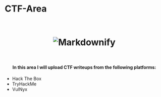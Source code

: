 # CTF-Area


<h1 align="center">
  <br>
  <img src="https://saamarketing.co.uk/wp-content/uploads/2023/10/Introduction-to-Capture-the-Flag-CTF.jpg" alt="Markdownify"></a>
  <br>
  
  <br>
</h1>

<h4 align="center">In this area I will upload CTF writeups from the following platforms:</h4>
<p align="center">
  
- Hack The Box
- TryHackMe
- VulNyx
  
</p>
<!--
<p align="center">
  <a href="#key-features">Key Features</a> •
  <a href="#how-to-use">How To Use</a> •
  <a href="#download">Download</a> •
  <a href="#credits">Credits</a> •
  <a href="#related">Related</a> •
  <a href="#license">License</a>
</p>

![screenshot](https://raw.githubusercontent.com/amitmerchant1990/electron-markdownify/master/app/img/markdownify.gif)


-->

